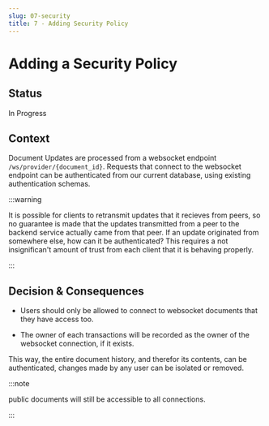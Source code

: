 ```yaml
---
slug: 07-security
title: 7 - Adding Security Policy
---
```


# Adding a Security Policy

## Status
In Progress

## Context

Document Updates are processed from a websocket endpoint `/ws/provider/{document_id}`. Requests that connect to the websocket endpoint can be authenticated from our current database, using existing authentication schemas.

:::warning

It is possible for clients to retransmit updates that it recieves from peers, so no guarantee is made that the updates transmitted from a peer to the backend service actually came from that peer.
If an update originated from somewhere  else, how can it be authenticated? This requires a not insignifican't amount of trust from each client that it is behaving properly.

:::

## Decision & Consequences

* Users should only be allowed to connect to websocket documents that they have access too.

* The owner of each transactions will be recorded as the owner of the websocket connection, if it exists.

This way, the entire document history, and therefor its contents, can be authenticated, changes made by any user can be isolated or removed.

:::note

public documents will still be accessible to all connections.

:::
